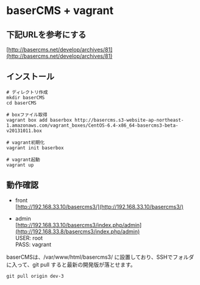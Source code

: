 # baserCMS + vagrant

## 下記URLを参考にする
[http://basercms.net/develop/archives/81](http://basercms.net/develop/archives/81)

## インストール

```
# ディレクトリ作成
mkdir baserCMS
cd baserCMS

# boxファイル取得
vagrant box add baserbox http://basercms.s3-website-ap-northeast-1.amazonaws.com/vagrant_boxes/CentOS-6.4-x86_64-basercms3-beta-v20131011.box

# vagrant初期化
vagrant init baserbox

# vagrant起動
vagrant up
```

## 動作確認

* front  
[http://192.168.33.10/basercms3/](http://192.168.33.10/basercms3/)

* admin  
[http://192.168.33.10/basercms3/index.php/admin](http://192.168.33.8/basercms3/index.php/admin)  
USER: root  
PASS: vagrant  

baserCMSは、/var/www/html/basercms3/ に設置しており、SSHでフォルダに入って、git pull すると最新の開発版が落とせます。
```
git pull origin dev-3
```
